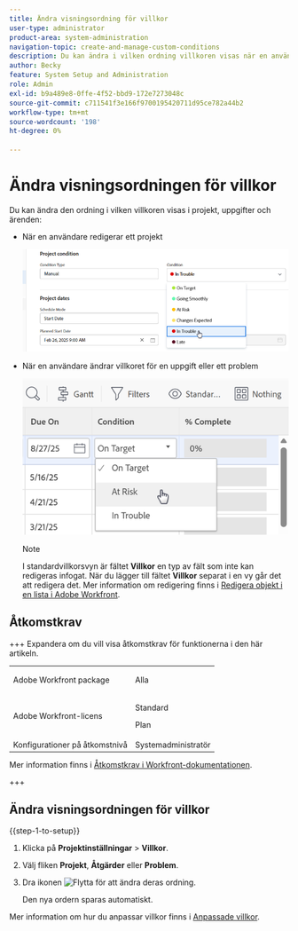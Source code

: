 ```yaml
---
title: Ändra visningsordning för villkor
user-type: administrator
product-area: system-administration
navigation-topic: create-and-manage-custom-conditions
description: Du kan ändra i vilken ordning villkoren visas när en användare redigerar ett projekt eller ändrar villkoret för en uppgift eller ett problem.
author: Becky
feature: System Setup and Administration
role: Admin
exl-id: b9a489e8-0ffe-4f52-bbd9-172e7273048c
source-git-commit: c711541f3e166f9700195420711d95ce782a44b2
workflow-type: tm+mt
source-wordcount: '198'
ht-degree: 0%

---
```


# Ändra visningsordningen för villkor

Du kan ändra den ordning i vilken villkoren visas i projekt, uppgifter och ärenden:

* När en användare redigerar ett projekt

  ![Ändra villkor vid redigering av projekt](assets/change-condition-edit-project-0825.png)

* När en användare ändrar villkoret för en uppgift eller ett problem

  ![Ändra villkor i listan](assets/change-conditions-list-dropdown-0925.png)

  >[!NOTE]
  >
  >I standardvillkorsvyn är fältet **Villkor** en typ av fält som inte kan redigeras infogat. När du lägger till fältet **Villkor** separat i en vy går det att redigera det. Mer information om redigering finns i [Redigera objekt i en lista i Adobe Workfront](/help/quicksilver/workfront-basics/navigate-workfront/use-lists/inline-edit-objects.md).

## Åtkomstkrav

+++ Expandera om du vill visa åtkomstkrav för funktionerna i den här artikeln.

<table style="table-layout:auto"> 
 <col> 
 <col> 
 <tbody> 
  <tr> 
   <td>Adobe Workfront package</td> 
   <td><p>Alla</p></td> 
  </tr> 
  <tr> 
   <td>Adobe Workfront-licens</td> 
   <td><p>Standard</p>
       <p>Plan</p></td>
  </tr> 
  <tr> 
   <td>Konfigurationer på åtkomstnivå</td> 
   <td>Systemadministratör</td> 
  </tr> 
 </tbody> 
</table>

Mer information finns i [Åtkomstkrav i Workfront-dokumentationen](/help/quicksilver/administration-and-setup/add-users/access-levels-and-object-permissions/access-level-requirements-in-documentation.md).

+++

## Ändra visningsordningen för villkor

{{step-1-to-setup}}

1. Klicka på **Projektinställningar** > **Villkor**.

1. Välj fliken **Projekt**, **Åtgärder** eller **Problem**.

1. Dra ikonen ![Flytta](assets/move-icon---dots.png) för att ändra deras ordning.

   Den nya ordern sparas automatiskt.

Mer information om hur du anpassar villkor finns i [Anpassade villkor](../../../administration-and-setup/customize-workfront/create-manage-custom-conditions/custom-conditions.md).
